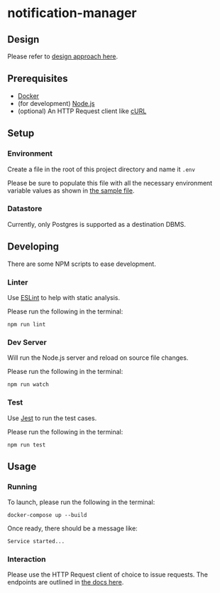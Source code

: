 # notification-manager

## Design

Please refer to [design approach here](doc/design.md).

## Prerequisites

* [Docker](https://docs.docker.com/get-docker/)
* (for development) [Node.js](https://nodejs.org/en/download/)
* (optional) An HTTP Request client like [cURL](https://github.com/curl/curl)

## Setup

### Environment

Create a file in the root of this project directory and name it `.env`

Please be sure to populate this file with all the necessary environment variable values as
shown in [the sample file](.env.sample).


### Datastore

Currently, only Postgres is supported as a destination DBMS.

## Developing

There are some NPM scripts to ease development.

### Linter

Use [ESLint](https://eslint.org/) to help with static analysis.

Please run the following in the terminal:

```
npm run lint
```

### Dev Server

Will run the Node.js server and reload on source file changes.

Please run the following in the terminal:

```
npm run watch
```

### Test

Use [Jest](https://jestjs.io/) to run the test cases.

Please run the following in the terminal:

```
npm run test
```

## Usage

### Running

To launch, please run the following in the terminal:

```
docker-compose up --build
```

Once ready, there should be a message like:

```
Service started...
```

### Interaction

Please use the HTTP Request client of choice to issue requests. The endpoints
are outlined in [the docs here](doc/api/api.md).